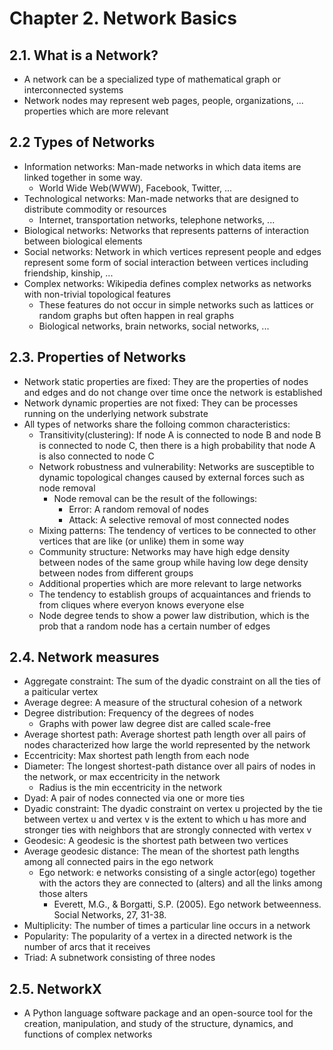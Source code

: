 # Chapter 2. Network Basics

## 2.1. What is a Network?
- A network can be a specialized type of mathematical graph or interconnected systems
- Network nodes may represent web pages, people, organizations, ...
properties which are more relevant 
## 2.2 Types of Networks
- Information networks: Man-made networks in which data items are linked together in some way.
  - World Wide Web(WWW), Facebook, Twitter, ...
- Technological networks: Man-made networks that are designed to distribute commodity or resources
  - Internet, transportation networks, telephone networks, ...
- Biological networks: Networks that represents patterns of interaction between biological elements
- Social networks: Network in which vertices represent people and edges represent some form of social interaction between vertices including friendship, kinship, ...
- Complex networks: Wikipedia defines complex networks as networks with non-trivial topological features
  - These features do not occur in simple networks such as lattices or random graphs but often happen in real graphs
  - Biological networks, brain networks, social networks, ...
  
## 2.3. Properties of Networks
- Network static properties are fixed: They are the properties of nodes and edges and do not change over time once the network is established
- Network dynamic properties are not fixed: They can be processes running on the underlying network substrate
- All types of networks share the folloing common characteristics:
  - Transitivity(clustering): If node A is connected to node B and node B is connected to node C, then there is a high probability that node A is also connected to node C
  - Network robustness and vulnerability: Networks are susceptible to dynamic topological changes caused by external forces such as node removal
    - Node removal can be the result of the followings:
      - Error: A random removal of nodes
      - Attack: A selective removal of most connected nodes 
  - Mixing patterns: The tendency of vertices to be connected to other vertices that are like (or unlike) them in some way
  - Community structure: Networks may have high edge density between nodes of the same group while having low dege density between nodes from different groups
  - Additional properties which are more relevant to large networks
  - The tendency to establish groups of acquaintances and friends to from cliques where everyon knows everyone else
  - Node degree tends to show a power law distribution, which is the prob that a random node has a certain number of edges
  
## 2.4. Network measures
- Aggregate constraint: The sum of the dyadic constraint on all the ties of a paiticular vertex
- Average degree: A measure of the structural cohesion of a network
- Degree distribution: Frequency of the degrees of nodes
  - Graphs with power law degree dist are called scale-free
- Average shortest path: Average shortest path length over all pairs of nodes characterized how large the world represented by the network
- Eccentricity: Max shortest path length from each node
- Diameter: The longest shortest-path distance over all pairs of nodes in the network, or max eccentricity in the network
  - Radius is the min eccentricity in the network
- Dyad: A pair of nodes connected via one or more ties
- Dyadic constraint: The dyadic constraint on vertex u projected by the tie between vertex u and vertex v is the extent to which u has more and stronger ties with neighbors that are strongly connected with vertex v  
- Geodesic: A geodesic is the shortest path between two vertices
- Average geodesic distance: The mean of the shortest path lengths among all connected pairs in the ego network
  - Ego network: e networks consisting of a single actor(ego) together with the actors they are connected to (alters) and all the links among those alters
    - Everett, M.G., & Borgatti, S.P. (2005). Ego network betweenness. Social Networks, 27, 31-38.
- Multiplicity: The number of times a particular line occurs in a network
- Popularity: The popularity of a vertex in a directed network is the number of arcs that it receives
- Triad: A subnetwork consisting of three nodes

## 2.5. NetworkX
- A Python language software package and an open-source tool for the creation, manipulation, and study of the structure, dynamics, and functions of complex networks
